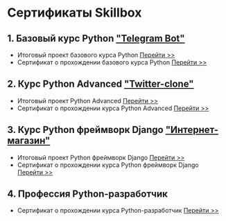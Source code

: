 # Сертификаты Skillbox
## 1. Базовый курс Python ["Telegram Bot"](https://github.com/seriy-pa/python_basic_diploma)
   * Итоговый проект базового курса Python   [Перейти >>](https://github.com/seriy-pa/python_basic_diploma)
   * Сертификат о прохождении базового курса Python   [Перейти >>](images/python_basics.md)

## 2. Курс Python Advanced ["Twitter-clone"](https://github.com/seriy-pa/python_advanced_diploma)
   * Итоговый проект Python Advanced   [Перейти >>](https://github.com/seriy-pa/python_advanced_diploma)
   * Сертификат о прохождении курса Python Advanced   [Перейти >>](images/Python_Advanced.md)

## 3. Курс Python фреймворк Django ["Интернет-магазин"](https://github.com/seriy-pa/python_django_diploma)
   * Итоговый проект Python фреймворк Django   [Перейти >>](https://github.com/seriy-pa/python_django_diploma)
   * Сертификат о прохождении курса Python фреймворк Django   [Перейти >>](images/Python_Framework_Django.md)

## 4. Профессия Python-разработчик
   * Сертификат о прохождении курса Python-разработчик   [Перейти >>](images/Profession_%20Python_Developer.png)
